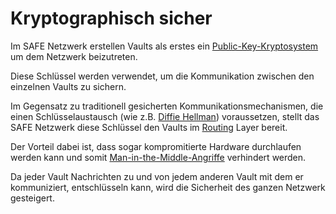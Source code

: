 # Kryptographisch sicher
Im SAFE Netzwerk erstellen Vaults als erstes ein [Public-Key-Kryptosystem](http://de.wikipedia.org/wiki/Asymmetrisches_Kryptosystem) um dem Netzwerk beizutreten.

Diese Schlüssel werden verwendet, um die Kommunikation zwischen den einzelnen Vaults zu sichern.

Im Gegensatz zu traditionell gesicherten Kommunikationsmechanismen, die einen Schlüsselaustausch (wie z.B. [Diffie Hellman](http://de.wikipedia.org/wiki/Diffie-Hellman-Schl%C3%BCsselaustausch)) voraussetzen, stellt das SAFE Netzwerk diese Schlüssel den Vaults im [Routing](https://github.com/maidsafe/MaidSafe-Routing) Layer bereit.

Der Vorteil dabei ist, dass sogar kompromitierte Hardware durchlaufen werden kann und somit [Man-in-the-Middle-Angriffe](http://en.wikipedia.org/wiki/Man-in-the-middle_attack) verhindert werden.

Da jeder Vault Nachrichten zu und von jedem anderen Vault mit dem er kommuniziert, entschlüsseln kann, wird die Sicherheit des ganzen Netzwerk gesteigert.
